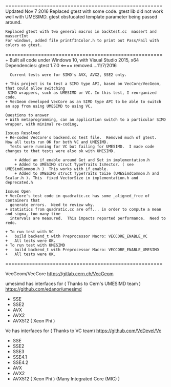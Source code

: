 =====================================================
Updated Nov 7 2016
	Replaced gtest with some code.  gtest lib did not work well with UMESIMD. gtest obsfucated template parameter being passed around.
	
	Replaced gtest with two general macros in backtest.cc  massert and massertInt
	For windows, added file printfInColor.h to print out Pass/Fail with colors as gtest.
=====================================================
	+ Built all code under Windows 10, with Visual Studio 2015, x64
	 Dependencies:
	  gtest 1.7.0 <==== removed....11/7/2016
	  
	  Current tests were for SIMD's AVX, AVX2, SSE2 only.
	
	+ This project is to test a SIMD type API, based on VecCore/VecGeom, that could allow switching 
	 SIMD wrappers, such as UMESIMD or VC. In this test, I reorganized code.
	+ VecGeom developed VecCore as an SIMD type API to be able to switch an app from using UMESIMD to using VC.  
	
	Questions to answer
	+ With metaprogramming, can an application switch to a particular SIMD wrapper, with minimal re-coding, 

	Issues Resolved
	+ Re-coded VecCore's backend.cc test file.  Removed much of gtest.  Now all tests run OK for both VC and UMESIMD.
	  Tests were running for VC but failing for UMESIMD.  I made code changes to that tests were also ok with UMESIMD.
	
	    + Added an if_enable around Get and Set in implementation.h
		+ Added to UMESIMD struct TypeTraits IsVector. ( see UMESimdCommon.h )  This works with if_enable.
		+ Added to UMESIMD struct TypeTraits tSize (UMESimdCommon.h and Scalar.h ). This  fixed VectorSize in implementation.h and deprecated.h 
		
	Issues Open
	+ VecCore's test code in quadratic.cc has some _aligned_free of containers that
	  generate errors.  Need to review why.
	+ statistics from quadratic.cc are off... in order to compute a mean and sigma, too many time 
	  intervals are measured.  This impacts reported performance.  Need to redo.

	+ To run test with VC
	+ 	build backend_t with Preprocessor Macro: VECCORE_ENABLE_VC
	+ 	All tests were OK.
	+ To run test with UMESIMD
	+ 	build backend_t with Preprocessor Macro: VECCORE_ENABLE_UMESIMD
	+ 	All tests were OK.
	
=====================================================

VecGeom/VecCore
https://gitlab.cern.ch/VecGeom

umesimd has interfaces for	( Thanks to Cern's UMESIMD team )
https://github.com/edanor/umesimd
- SSE
- SSE2
- AVX
- AVX2
- AVX512 ( Xeon Phi )

Vc has interfaces for ( Thanks to VC team)
https://github.com/VcDevel/Vc
- SSE
- SSE2
- SSE3
- SSE4.1
- SSE4.2
- AVX
- AVX2
- AVX512 ( Xeon Phi ) (Many Integrated Core (MIC) )  

